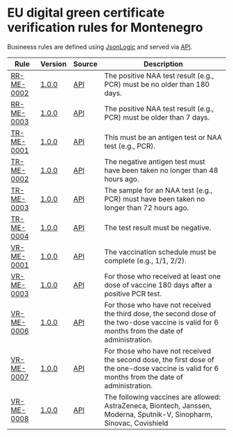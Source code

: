 # EU digital green certificate verification rules for Montenegro

Busineess rules are defined using [JsonLogic](https://jsonlogic.com) and served via [API](https://dgca-businessrule-service.ezdrav.si/rules/ME).

| Rule | Version | Source | Description |
| ---- | ------- | ------ | ----------- |
| [RR-ME-0002](RR-ME-0002.json) | [1.0.0](RR-ME-0002_1.0.0.json) | [API](https://dgca-businessrule-service.ezdrav.si/rules/ME/0b6fd6ffa6d2d4c2d8d3df5a7ea59c7af5bbd94ab0d76d9fa43c8dc1745949c0) | The positive NAA test result (e.g., PCR) must be no older than 180 days. |
| [RR-ME-0003](RR-ME-0003.json) | [1.0.0](RR-ME-0003_1.0.0.json) | [API](https://dgca-businessrule-service.ezdrav.si/rules/ME/24dfda7df24c57524aeaac22a9caa24bbb420f5d2b766ff7043d4a8eb20fc4e2) | The positive NAA test result (e.g., PCR) must be older than 7 days. |
| [TR-ME-0001](TR-ME-0001.json) | [1.0.0](TR-ME-0001_1.0.0.json) | [API](https://dgca-businessrule-service.ezdrav.si/rules/ME/7ecc383c43c355468261c7f8f8d07f98505699da2e414956f9d6668e2334f7ae) | This must be an antigen test or NAA test (e.g., PCR). |
| [TR-ME-0002](TR-ME-0002.json) | [1.0.0](TR-ME-0002_1.0.0.json) | [API](https://dgca-businessrule-service.ezdrav.si/rules/ME/9d65f1c2794fb8b1f3d434a1a90c12d4f46e781f244a1b8c611a1a639cf36816) | The negative antigen test must have been taken no longer than 48 hours ago. |
| [TR-ME-0003](TR-ME-0003.json) | [1.0.0](TR-ME-0003_1.0.0.json) | [API](https://dgca-businessrule-service.ezdrav.si/rules/ME/e42300390908830ffc92a02b543e129a2c6160fa9083a8a79dc036f801024a4d) | The sample for an NAA test (e.g., PCR) must have been taken no longer than 72 hours ago. |
| [TR-ME-0004](TR-ME-0004.json) | [1.0.0](TR-ME-0004_1.0.0.json) | [API](https://dgca-businessrule-service.ezdrav.si/rules/ME/5804d103215cf5a73ad3b655d0d4ea1c06bd38fa44d0830d1d9c396c724783c6) | The test result must be negative. |
| [VR-ME-0001](VR-ME-0001.json) | [1.0.0](VR-ME-0001_1.0.0.json) | [API](https://dgca-businessrule-service.ezdrav.si/rules/ME/c82b0109b65ea81c181fd5f89f9395d86761c614e6e73be000d29d4a70177636) | The vaccination schedule must be complete (e.g., 1/1, 2/2). |
| [VR-ME-0003](VR-ME-0003.json) | [1.0.0](VR-ME-0003_1.0.0.json) | [API](https://dgca-businessrule-service.ezdrav.si/rules/ME/fd4bdc4396308942b929f22923f2693c8fe5e52523f66f8114e4c0118382f7fa) | For those who received at least one dose of vaccine 180 days after a positive PCR test. |
| [VR-ME-0006](VR-ME-0006.json) | [1.0.0](VR-ME-0006_1.0.0.json) | [API](https://dgca-businessrule-service.ezdrav.si/rules/ME/9b7618f7dda69cbe79603acd0de311f3707a147eefae16d623f659e154a9494f) | For those who have not received the third dose, the second dose of the two-dose vaccine is valid for 6 months from the date of administration. |
| [VR-ME-0007](VR-ME-0007.json) | [1.0.0](VR-ME-0007_1.0.0.json) | [API](https://dgca-businessrule-service.ezdrav.si/rules/ME/0529b747726f4b4d8204cc5e0bd69d85436668500ff4fb920912d2be2c8594af) | For those who have not received the second dose, the first dose of the one-dose vaccine is valid for 6 months from the date of administration. |
| [VR-ME-0008](VR-ME-0008.json) | [1.0.0](VR-ME-0008_1.0.0.json) | [API](https://dgca-businessrule-service.ezdrav.si/rules/ME/6129d0607a1edc40aa51f8b2636261241f3240d04f58970ca2d952e71b0b434c) | The following vaccines are allowed: AstraZeneca, Biontech, Janssen, Moderna, Sputnik-V, Sinopharm, Sinovac, Covishield |
